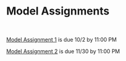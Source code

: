 # Model Assignments

<br>

[Model Assignment 1](model1-2022-09-21.pdf) is due 10/2 by 11:00 PM

[Model Assignment 2](model2-2022-11-15.pdf) is due 11/30 by 11:00 PM

